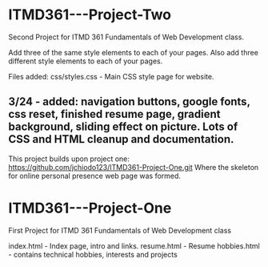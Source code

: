 # ITMD361---Project-Two
Second Project for ITMD 361 Fundamentals of Web Development class.

Add three of the same style elements to each of your pages. Also add 
three different style elements to each of your pages.

Files added:
css/styles.css - Main CSS style page for website.

3/24 - added: navigation buttons, google fonts, css reset, finished
resume page, gradient background, sliding effect on picture. Lots of
CSS and HTML cleanup and documentation.
--------------------------------------------------------------------

This project builds upon project one:
https://github.com/jchiodo123/ITMD361-Project-One.git
Where the skeleton for online personal presence web page was 
formed.

# ITMD361---Project-One
First Project for ITMD 361 Fundamentals of Web Development class

index.html - Index page, intro and links.
resume.html	- Resume
hobbies.html	- contains technical hobbies, interests and projects
